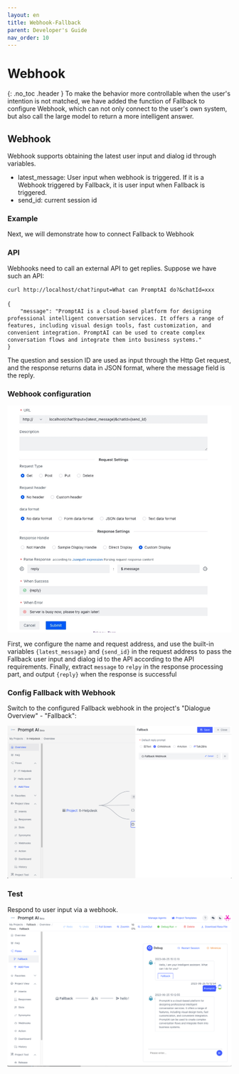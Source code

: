 ```yaml
---
layout: en
title: Webhook-Fallback
parent: Developer's Guide
nav_order: 10
---
```


# Webhook
{: .no_toc .header }
To make the behavior more controllable when the user's intention is not matched, we have added the function of Fallback to configure Webhook, which can not only connect to the user's own system, but also call the large model to return a more intelligent answer.

## Webhook

Webhook supports obtaining the latest user input and dialog id through variables.

- latest_message: User input when webhook is triggered. If it is a Webhook triggered by Fallback, it is user input when Fallback is triggered.
- send_id: current session id

### Example

Next, we will demonstrate how to connect Fallback to Webhook

### API

Webhooks need to call an external API to get replies. Suppose we have such an API:

```shell
curl http://localhost/chat?input=What can PromptAI do?&chatId=xxx

{
	"message": "PromptAI is a cloud-based platform for designing professional intelligent conversation services. It offers a range of features, including visual design tools, fast customization, and convenient integration. PromptAI can be used to create complex conversation flows and integrate them into business systems."
}
```

The question and session ID are used as input through the Http Get request, and the response returns data in JSON format, where the message field is the reply.
### Webhook configuration

![03-1-webhook.png](/assets/images/tutorial/webhook/03-1-webhook.jpg)

First, we configure the name and request address, and use the built-in variables `{latest_message}` and `{send_id}` in the request address to pass the Fallback user input and dialog id to the API according to the API requirements.
Finally, extract `message` to `relpy` in the response processing part, and output `{reply}` when the response is successful

### Config Fallback with Webhook

Switch to the configured Fallback webhook in the project's "Dialogue Overview" - "Fallback":

![03-3-webhook.jpg](/assets/images/tutorial/webhook/03-3-webhook.jpg)

### Test

Respond to user input via a webhook.
![03-4-webhook.jpg](/assets/images/tutorial/webhook/03-4-webhook.jpg)
